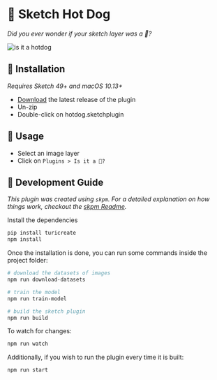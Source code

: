 # 🌭  Sketch Hot Dog

_Did you ever wonder if your sketch layer was a 🌭?_

![is it a hotdog](https://user-images.githubusercontent.com/3254314/40763672-7d9179ec-645a-11e8-9c42-a533ac896a40.gif)

## 🌭  Installation

_Requires Sketch 49+ and macOS 10.13+_

* [Download](https://github.com/mathieudutour/sketch-hotdog/releases/latest) the latest release of the plugin
* Un-zip
* Double-click on hotdog.sketchplugin

## 🌭  Usage

* Select an image layer
* Click on `Plugins > Is it a 🌭?`

## 🌭  Development Guide

_This plugin was created using `skpm`. For a detailed explanation on how things work, checkout the [skpm Readme](https://github.com/skpm/skpm/blob/master/README.md)._

Install the dependencies

```bash
pip install turicreate
npm install
```

Once the installation is done, you can run some commands inside the project folder:

```bash
# download the datasets of images
npm run download-datasets

# train the model
npm run train-model

# build the sketch plugin
npm run build
```

To watch for changes:

```bash
npm run watch
```

Additionally, if you wish to run the plugin every time it is built:

```bash
npm run start
```
